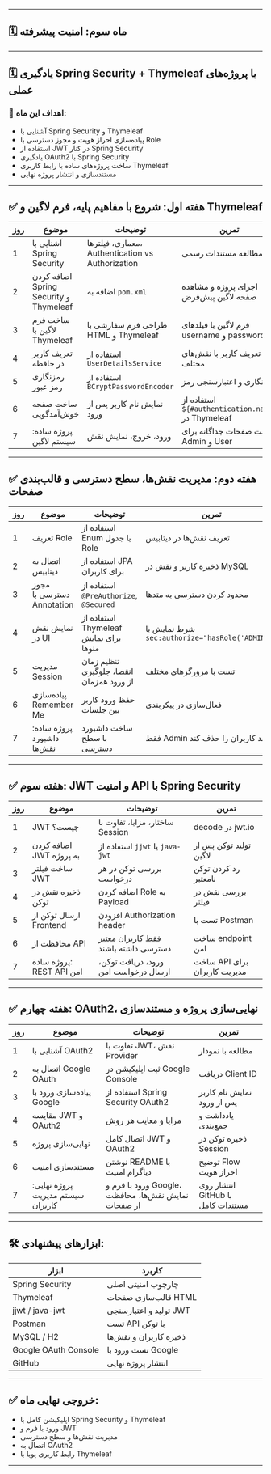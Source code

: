 

---

## 🗓️ **ماه سوم: امنیت پیشرفته**
---

## 🗓️  یادگیری Spring Security + Thymeleaf با پروژه‌های عملی

### 🎯 اهداف این ماه:
- آشنایی با Spring Security و Thymeleaf  
- پیاده‌سازی احراز هویت و مجوز دسترسی با Role  
- استفاده از JWT در کنار Spring Security  
- یادگیری OAuth2 با Spring Security  
- ساخت پروژه‌های ساده با رابط کاربری Thymeleaf  
- مستندسازی و انتشار پروژه نهایی  

---

## ✅ هفته اول: شروع با مفاهیم پایه، فرم لاگین و Thymeleaf

| روز | موضوع | توضیحات | تمرین |
|-----|-------|---------|--------|
| 1 | آشنایی با Spring Security | معماری، فیلترها، Authentication vs Authorization | مطالعه مستندات رسمی |
| 2 | اضافه کردن Spring Security و Thymeleaf | اضافه به `pom.xml` | اجرای پروژه و مشاهده صفحه لاگین پیش‌فرض |
| 3 | ساخت فرم لاگین با Thymeleaf | طراحی فرم سفارشی با HTML و Thymeleaf | فرم لاگین با فیلدهای username و password |
| 4 | تعریف کاربر در حافظه | استفاده از `UserDetailsService` | تعریف کاربر با نقش‌های مختلف |
| 5 | رمزنگاری رمز عبور | استفاده از `BCryptPasswordEncoder` | رمزنگاری و اعتبارسنجی رمز |
| 6 | ساخت صفحه خوش‌آمدگویی | نمایش نام کاربر پس از ورود | استفاده از `${#authentication.name}` در Thymeleaf |
| 7 | پروژه ساده: سیستم لاگین | ورود، خروج، نمایش نقش | ساخت صفحات جداگانه برای Admin و User |

---

## ✅ هفته دوم: مدیریت نقش‌ها، سطح دسترسی و قالب‌بندی صفحات

| روز | موضوع | توضیحات | تمرین |
|-----|-------|---------|--------|
| 1 | تعریف Role | استفاده از Enum یا جدول Role | تعریف نقش‌ها در دیتابیس |
| 2 | اتصال به دیتابیس | استفاده از JPA برای کاربران | ذخیره کاربر و نقش در MySQL |
| 3 | مجوز دسترسی با Annotation | استفاده از `@PreAuthorize`, `@Secured` | محدود کردن دسترسی به متدها |
| 4 | نمایش نقش در UI | استفاده از Thymeleaf برای نمایش منوها | شرط نمایش با `sec:authorize="hasRole('ADMIN')"` |
| 5 | مدیریت Session | تنظیم زمان انقضا، جلوگیری از ورود همزمان | تست با مرورگرهای مختلف |
| 6 | پیاده‌سازی Remember Me | حفظ ورود کاربر بین جلسات | فعال‌سازی در پیکربندی |
| 7 | پروژه ساده: داشبورد نقش‌ها | ساخت داشبورد با سطح دسترسی | فقط Admin بتواند کاربران را حذف کند |

---

## ✅ هفته سوم: JWT و امنیت API با Spring Security

| روز | موضوع | توضیحات | تمرین |
|-----|-------|---------|--------|
| 1 | JWT چیست؟ | ساختار، مزایا، تفاوت با Session | decode در jwt.io |
| 2 | اضافه کردن JWT به پروژه | استفاده از `jjwt` یا `java-jwt` | تولید توکن پس از لاگین |
| 3 | ساخت فیلتر JWT | بررسی توکن در هر درخواست | رد کردن توکن نامعتبر |
| 4 | ذخیره نقش در توکن | اضافه کردن Role به Payload | بررسی نقش در فیلتر |
| 5 | ارسال توکن از Frontend | افزودن Authorization header | تست با Postman |
| 6 | محافظت از API | فقط کاربران معتبر دسترسی داشته باشند | ساخت endpoint امن |
| 7 | پروژه ساده: REST API امن | ورود، دریافت توکن، ارسال درخواست امن | ساخت API برای مدیریت کاربران |

---

## ✅ هفته چهارم: OAuth2، نهایی‌سازی پروژه و مستندسازی

| روز | موضوع | توضیحات | تمرین |
|-----|-------|---------|--------|
| 1 | آشنایی با OAuth2 | تفاوت با JWT، نقش Provider | مطالعه با نمودار |
| 2 | اتصال به Google OAuth | ثبت اپلیکیشن در Google Console | دریافت Client ID |
| 3 | پیاده‌سازی ورود با Google | استفاده از Spring Security OAuth2 | نمایش نام کاربر پس از ورود |
| 4 | مقایسه JWT و OAuth2 | مزایا و معایب هر روش | یادداشت و جمع‌بندی |
| 5 | نهایی‌سازی پروژه | اتصال کامل JWT و OAuth2 | ذخیره توکن در Session |
| 6 | مستندسازی امنیت | نوشتن README با دیاگرام امنیت | توضیح Flow احراز هویت |
| 7 | پروژه نهایی: سیستم مدیریت کاربران | ورود با فرم و Google، نمایش نقش‌ها، محافظت از صفحات | انتشار روی GitHub با مستندات کامل |

---

## 🛠 ابزارهای پیشنهادی:

| ابزار | کاربرد |
|------|--------|
| Spring Security | چارچوب امنیتی اصلی |
| Thymeleaf | قالب‌سازی صفحات HTML |
| jjwt / java-jwt | تولید و اعتبارسنجی JWT |
| Postman | تست API با توکن |
| MySQL / H2 | ذخیره کاربران و نقش‌ها |
| Google OAuth Console | تست ورود با Google |
| GitHub | انتشار پروژه نهایی |

---

## ✅ خروجی نهایی ماه:
- اپلیکیشن کامل با Spring Security و Thymeleaf  
- ورود با فرم و JWT  
- مدیریت نقش‌ها و سطح دسترسی  
- اتصال به OAuth2  
- رابط کاربری پویا با Thymeleaf    

---


